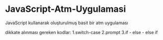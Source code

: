 # JavaScript-Atm-Uygulamasi

JavaScript kullanarak oluşturulmuş basit bir atm uygulaması

dikkate alınması gereken kodlar:
1.switch-case
2.prompt
3.if - else - else if
